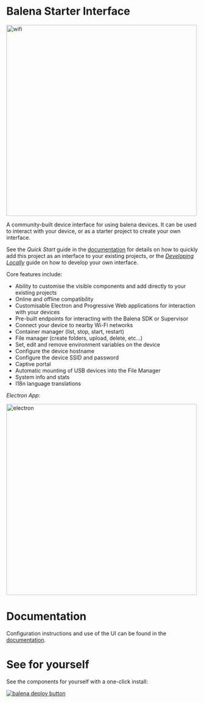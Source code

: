 # Balena Starter Interface

<img src="https://user-images.githubusercontent.com/64841595/191008762-ea97f42c-a7bb-4ecb-abe8-5d57874da9b3.png" alt="wifi" width="500"/>

A community-built device interface for using balena devices. It can be used to interact with your device, or as a starter project to create your own interface.

See the _Quick Start_ guide in the [documentation](https://balena-labs-research.github.io/starter-interface) for details on how to quickly add this project as an interface to your existing projects, or the [_Developing Locally_](https://balena-labs-research.github.io/starter-interface) guide on how to develop your own interface.

Core features include:

- Ability to customise the visible components and add directly to your existing projects
- Online and offline compatibility
- Customisable Electron and Progressive Web applications for interaction with your devices
- Pre-built endpoints for interacting with the Balena SDK or Supervisor
- Connect your device to nearby Wi-Fi networks
- Container manager (list, stop, start, restart)
- File manager (create folders, upload, delete, etc...)
- Set, edit and remove environment variables on the device
- Configure the device hostname
- Configure the device SSID and password
- Captive portal
- Automatic mounting of USB devices into the File Manager
- System info and stats
- I18n language translations

_Electron App:_

<img width="500" alt="electron" src="https://user-images.githubusercontent.com/64841595/213165616-73bc762b-0073-4407-a10d-52c8daa21333.png"/>

# Documentation

Configuration instructions and use of the UI can be found in the [documentation](https://balena-labs-research.github.io/starter-interface).

# See for yourself

See the components for yourself with a one-click install:

[![balena deploy button](https://balena.io/deploy.svg)](https://hub.balena.io/organizations/bdi/apps/starter-interface)
